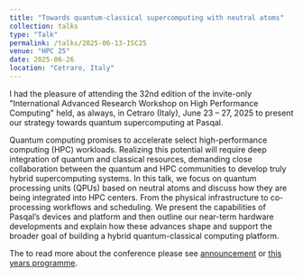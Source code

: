 ```yaml
---
title: "Towards quantum-classical supercomputing with neutral atoms"
collection: talks
type: "Talk"
permalink: /talks/2025-06-13-ISC25
venue: "HPC 25"
date: 2025-06-26
location: "Cetraro, Italy"
---
```


I had the pleasure of attending the 32nd edition of the invite-only "International Advanced Research Workshop on High Performance Computing"
held, as always, in Cetraro (Italy), June 23 – 27, 2025 to present our strategy towards quantum supercomputing at Pasqal.

Quantum computing promises to accelerate select high-performance computing (HPC) workloads.
Realizing this potential will require deep integration of quantum and classical resources, demanding close collaboration between the quantum and HPC communities to develop truly hybrid supercomputing systems.
In this talk, we focus on quantum processing units (QPUs) based on neutral atoms and discuss how they are being integrated into HPC centers. From the physical infrastructure to co-processing workflows and scheduling.
We present the capabilities of Pasqal’s devices and platform and then outline our near-term hardware developments and explain how these advances shape and support the broader goal of building a hybrid quantum-classical computing platform.

The to read more about the conference please see [announcement](http://www.hpcc.unical.it/hpc2025/announcement.htm) or
[this years programme](http://www.hpcc.unical.it/hpc2025/program.htm).